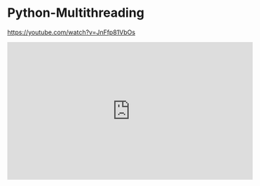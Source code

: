 # Python-Multithreading

https://youtube.com/watch?v=JnFfp81VbOs

<iframe width="560" height="315" src="https://www.youtube.com/embed/JnFfp81VbOs" frameborder="0" allow="accelerometer; autoplay; encrypted-media; gyroscope; picture-in-picture" allowfullscreen></iframe>
